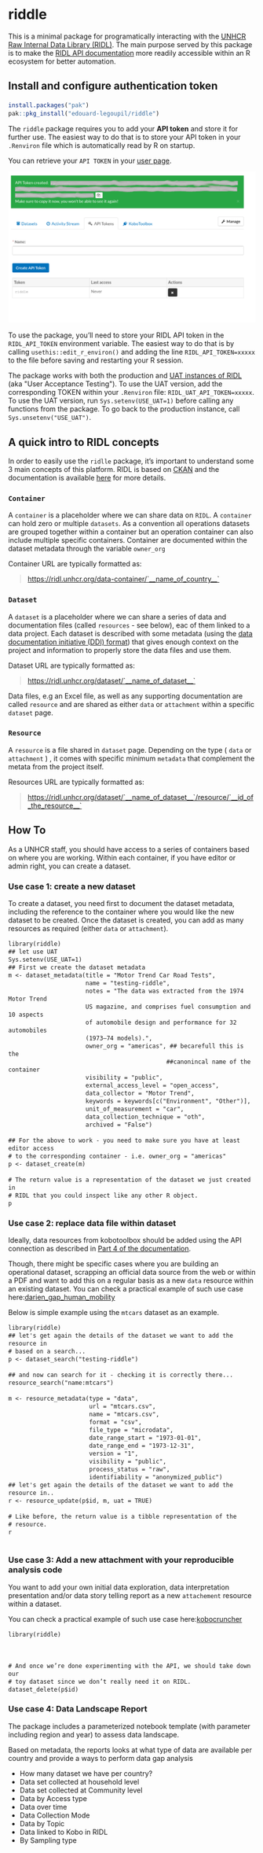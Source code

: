 riddle
================

This is a minimal package for programatically interacting with the
[UNHCR Raw Internal Data Library (RIDL)](https://ridl.unhcr.org). 
The main purpose served by this package is to make the [RIDL API
documentation](https://docs.ckan.org/en/2.9/api/index.html) more readily accessible within an R ecosystem for better automation.



## Install and configure authentication token

``` r
install.packages("pak")
pak::pkg_install("edouard-legoupil/riddle") 
```

The `riddle` package requires you to add your __API token__ and store it for further use. 
The easiest way to do that is to store your API token in your `.Renviron` file which 
is automatically read by R on startup.

You can retrieve your `API TOKEN` in your [user page](https://ridl.unhcr.org/user/).

![api_token_img](https://raw.githubusercontent.com/Edouard-Legoupil/riddle/main/inst/token.png)

To use the package, you’ll need to store your RIDL API token in the `RIDL_API_TOKEN` environment variable. 
The easiest way to do that is by calling `usethis::edit_r_environ()` and adding the line
`RIDL_API_TOKEN=xxxxx` to the file before saving and restarting your R session.

The package works with both the production and [UAT instances of RIDL](https://ridl-uat.unhcr.org)
 (aka "User Acceptance Testing"). To use the UAT version, add the corresponding TOKEN 
 within your `.Renviron` file: `RIDL_UAT_API_TOKEN=xxxxx`.  To use the UAT version,
 run `Sys.setenv(USE_UAT=1)` before calling any functions from the package. 
 To go back to the production instance, call `Sys.unsetenv("USE_UAT")`.
 
## A quick intro to RIDL  concepts

In order to easily use the `ridlle` package, it’s important to understand
some 3 main concepts of this platform. RIDL is based on [CKAN](https://ckan.org/) and 
the documentation is available [here](https://im.unhcr.org/ridl) for more details.

### `Container`

A `container` is a placeholder where we can share data on `RIDL`. A `container` 
can hold zero or multiple `datasets`. As a convention all operations datasets are
grouped together within a container but an operation container can also include
multiple specific containers. Container are documented within the dataset metadata 
through the variable `owner_org`

Container URL are typically formatted as: 

> https://ridl.unhcr.org/data-container/`__name_of_country__`

### `Dataset`

A `dataset` is a placeholder where we can share a series of data and documentation files
(called `resources` - see below), eac of them linked to a data project. 
Each dataset is described with some metadata 
(using the [data documentation initiative (DDI) format](https://ddialliance.org/)) 
that gives enough context on the project and information to properly store the
data files and use them. 

Dataset URL are typically  formatted as:

> https://ridl.unhcr.org/dataset/`__name_of_dataset__`

Data files, e.g an Excel file, as well as any supporting documentation are called
`resource` and are shared as either `data` or `attachment`  within a specific
`dataset` page. 

### `Resource`

A `resource` is a file shared in `dataset` page. Depending on the type 
( `data` or `attachment` ) , it comes with specific minimum `metadata` that complement
the metata from the project itself. 


Resources URL are typically  formatted as:

> https://ridl.unhcr.org/dataset/`__name_of_dataset__`/resource/`__id_of_the_resource__`

## How To 

As a UNHCR staff, you should have access to a series of containers based on where you are working.
Within each container, if you have editor or admin right, you can create a dataset. 

### Use case 1: create a new dataset

To create a dataset, you need first to document the dataset metadata, including the 
reference to the container where you would like the new dataset to be created.
Once the dataset is created, you can add as many resources as required (either `data` or `attachment`). 

```{r}
library(riddle)
## let use UAT 
Sys.setenv(USE_UAT=1)
## First we create the dataset metadata
m <- dataset_metadata(title = "Motor Trend Car Road Tests",
                      name = "testing-riddle",
                      notes = "The data was extracted from the 1974 Motor Trend 
                      US magazine, and comprises fuel consumption and 10 aspects
                      of automobile design and performance for 32 automobiles 
                      (1973–74 models).",
                      owner_org = "americas", ## becarefull this is the 
                                             ##canonincal name of the container
                      visibility = "public",
                      external_access_level = "open_access",
                      data_collector = "Motor Trend",
                      keywords = keywords[c("Environment", "Other")],
                      unit_of_measurement = "car",
                      data_collection_technique = "oth",
                      archived = "False")
                      
## For the above to work - you need to make sure you have at least editor access
# to the corresponding container - i.e. owner_org = "americas"
p <- dataset_create(m)

# The return value is a representation of the dataset we just created in
# RIDL that you could inspect like any other R object.
p 
```



### Use case 2:  replace data file within dataset

Ideally, data resources from kobotoolbox should be added using the API connection as described in 
[Part 4 of the documentation](https://im.unhcr.org/ridl/#Link_kobo_ridl). 

Though, there might be specific cases where you
are building an operational dataset, scrapping an official data source from the web or 
  within a PDF and want to add this on a regular basis as a new `data` resource 
  within an existing dataset.   You can check a practical example of such use case here:[darien_gap_human_mobility](https://github.com/unhcr-americas/darien_gap_human_mobility/tree/main/R)


Below is simple example using the `mtcars` dataset as an example.
```{r}
library(riddle)
## let's get again the details of the dataset we want to add the resource in 
# based on a search...
p <- dataset_search("testing-riddle")

## and now can search for it - checking it is correctly there... 
resource_search("name:mtcars")

m <- resource_metadata(type = "data",
                       url = "mtcars.csv",
                       name = "mtcars.csv",
                       format = "csv",
                       file_type = "microdata",
                       date_range_start = "1973-01-01",
                       date_range_end = "1973-12-31",
                       version = "1",
                       visibility = "public",
                       process_status = "raw",
                       identifiability = "anonymized_public")
## let's get again the details of the dataset we want to add the resource in..
r <- resource_update(p$id, m, uat = TRUE)

# Like before, the return value is a tibble representation of the
# resource.
r


```  
  
### Use case 3:  Add a new attachment with your reproducible analysis code 

You want to add your own initial data exploration, data interpretation presentation 
and/or data story telling report as a new `attachement` resource within a dataset. 

You can check a practical example of such use case here:[kobocruncher](https://edouard-legoupil.github.io/kobocruncher/)


```{r}
library(riddle)



# And once we’re done experimenting with the API, we should take down our
# toy dataset since we don’t really need it on RIDL.
dataset_delete(p$id)

```  


### Use case 4:  Data Landscape Report

The package includes a parameterized notebook template (with parameter including region and year) to assess data landscape.

Based on metadata, the reports looks at what type of data are available per country and provide a ways to perform data gap analysis

 *  How many dataset we have per country?  
 *  Data set collected at household level  
 *  Data set collected at Community level  
 *  Data by Access type  
 *  Data over time   
 *  Data Collection Mode   
 *  Data by Topic   
 *  Data linked to Kobo in RIDL  
 *  By Sampling type   

